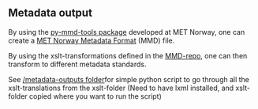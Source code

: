 ## Metadata output

By using the [py-mmd-tools package](https://github.com/metno/py-mmd-tools) developed at MET Norway,
one can create a [MET Norway Metadata Format](https://htmlpreview.github.io/?https://github.com/metno/mmd/blob/master/doc/mmd-specification.html) (MMD) file.

By using the xslt-transformations defined in the [MMD-repo](https://github.com/metno/mmd/tree/master/xslt), one can then transform to different metadata standards.

See [/metadata-outputs folder](https://github.com/EURODEO/e-soh-poc-report/blob/main/poc-experiments/metadata-outputs)for simple python script to go through all the xslt-translations from the xslt-folder (Need to have lxml installed, and xslt-folder copied where you want to run the script)

